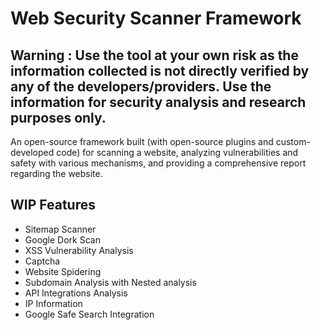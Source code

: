 # Web Security Scanner Framework

## Warning : Use the tool at your own risk as the information collected is not directly verified by any of the developers/providers. Use the information for security analysis and research purposes only.

An open-source framework built (with open-source plugins and custom-developed code) for scanning a website, analyzing vulnerabilities and safety with various mechanisms, and providing a comprehensive report regarding the website.

## WIP Features
- Sitemap Scanner
- Google Dork Scan
- XSS Vulnerability Analysis 
- Captcha
- Website Spidering
- Subdomain Analysis with Nested analysis
- API Integrations Analysis
- IP Information
- Google Safe Search Integration

